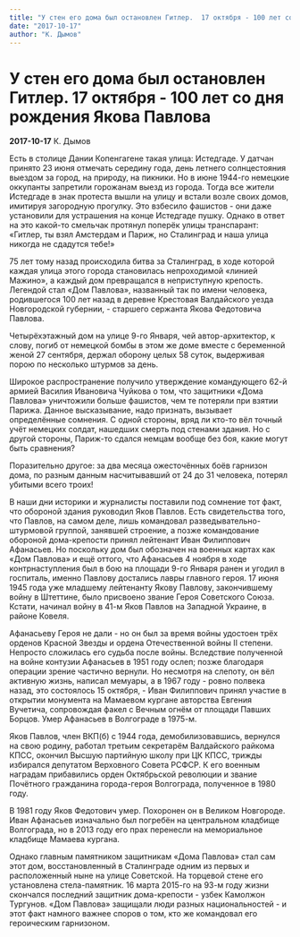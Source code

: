 ```yaml
---
title: "У стен его дома был остановлен Гитлер.  17 октября - 100 лет со дня рождения Якова Павлова"
date: "2017-10-17"
author: "К. Дымов"
---
```


# У стен его дома был остановлен Гитлер.  17 октября - 100 лет со дня рождения Якова Павлова

**2017-10-17** К. Дымов

Есть в столице Дании Копенгагене такая улица: Истедгаде. У датчан принято 23 июня отмечать середину года, день летнего солнцестояния выездом за город, на природу, на пикники. Но в июне 1944-го немецкие оккупанты запретили горожанам выезд из города. Тогда все жители Истедгаде в знак протеста вышли на улицу и встали возле своих домов, имитируя загородную прогулку. Это взбесило фашистов - они даже установили для устрашения на конце Истедгаде пушку. Однако в ответ на это какой-то смельчак протянул поперёк улицы транспарант: «Гитлер, ты взял Амстердам и Париж, но Сталинград и наша улица никогда не сдадутся тебе!»

75 лет тому назад происходила битва за Сталинград, в ходе которой каждая улица этого города становилась непроходимой «линией Мажино», а каждый дом превращался в неприступную крепость. Легендой стал «Дом Павлова», названный так по имени человека, родившегося 100 лет назад в деревне Крестовая Валдайского уезда Новгородской губернии, - старшего сержанта Якова Федотовича Павлова.

Четырёхэтажный дом на улице 9-го Января, чей автор-архитектор, к слову, погиб от немецкой бомбы в этом же доме вместе с беременной женой 27 сентября, держал оборону целых 58 суток, выдерживая порою по несколько штурмов за день.

Широкое распространение получило утверждение командующего 62-й армией Василия Ивановича Чуйкова о том, что защитники «Дома Павлова» уничтожили больше фашистов, чем те потеряли при взятии Парижа. Данное высказывание, надо признать, вызывает определённые сомнения. С одной стороны, вряд ли кто-то вёл точный учёт немецких солдат, нашедших смерть под стенами здания. Но с другой стороны, Париж-то сдался немцам вообще без боя, какие могут быть сравнения?

Поразительно другое: за два месяца ожесточённых боёв гарнизон дома, по разным данным насчитывавший от 24 до 31 человека, потерял убитыми всего троих!

В наши дни историки и журналисты поставили под сомнение тот факт, что обороной здания руководил Яков Павлов. Есть свидетельства того, что Павлов, на самом деле, лишь командовал разведывательно-штурмовой группой, занявшей строение, а позже командование обороной дома-крепости принял лейтенант Иван Филиппович Афанасьев. Но поскольку дом был обозначен на военных картах как «Дом Павлова» и ещё оттого, что Афанасьев 4 ноября в ходе контрнаступления был в бою на площади 9-го Января ранен и угодил в госпиталь, именно Павлову достались лавры главного героя. 17 июня 1945 года уже младшему лейтенанту Якову Павлову, закончившему войну в Штеттине, было присвоено звание Героя Советского Союза. Кстати, начинал войну в 41-м Яков Павлов на Западной Украине, в районе Ковеля.

Афанасьеву Героя не дали - но он был за время войны удостоен трёх орденов Красной Звезды и ордена Отечественной войны II степени. Непросто сложилась его судьба после войны. Вследствие полученной на войне контузии Афанасьев в 1951 году ослеп; позже благодаря операции зрение частично вернули. Но несмотря на слепоту, он вёл активную жизнь, написал мемуары, а в 1967 году - ровно полвека назад, это состоялось 15 октября, - Иван Филиппович принял участие в открытии монумента на Мамаевом кургане авторства Евгения Вучетича, сопровождая факел с Вечным огнём от площади Павших Борцов. Умер Афанасьев в Волгограде в 1975-м.

Яков Павлов, член ВКП(б) с 1944 года, демобилизовавшись, вернулся на свою родину, работал третьим секретарём Валдайского райкома КПСС, окончил Высшую партийную школу при ЦК КПСС, трижды избирался депутатом Верховного Совета РСФСР. К его военным наградам прибавились орден Октябрьской революции и звание Почётного гражданина города-героя Волгограда, полученное в 1980 году.

В 1981 году Яков Федотович умер. Похоронен он в Великом Новгороде. Иван Афанасьев изначально был погребён на центральном кладбище Волгограда, но в 2013 году его прах перенесли на мемориальное кладбище Мамаева кургана.

Однако главным памятником защитникам «Дома Павлова» стал сам этот дом, восстановленный в Сталинграде одним из первых и расположенный ныне на улице Советской. На торцевой стене его установлена стела-памятник. 16 марта 2015-го на 93-м году жизни скончался последний защитник дома-крепости - узбек Камолжон Тургунов. «Дом Павлова» защищали люди разных национальностей - и этот факт намного важнее споров о том, кто же командовал его героическим гарнизоном.